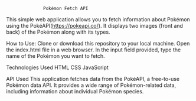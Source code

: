                   Pokémon Fetch API

This simple web application allows you to fetch information about Pokémon using the PokéAPI(https://pokeapi.co/). It displays two images (front and back) of the Pokémon along with its types.

How to Use:
Clone or download this repository to your local machine.
Open the index.html file in a web browser.
In the input field provided, type the name of the Pokémon you want to fetch.

Technologies Used
HTML
CSS
JavaScript

API Used
This application fetches data from the PokéAPI, a free-to-use Pokémon data API. It provides a wide range of Pokémon-related data, including information about individual Pokémon species.
